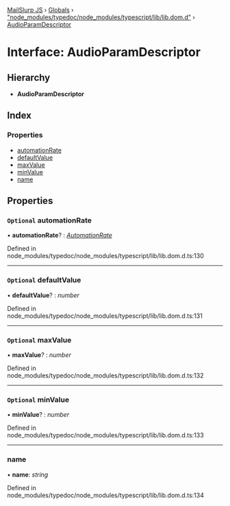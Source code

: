 [MailSlurp JS](../README.md) › [Globals](../globals.md) › ["node_modules/typedoc/node_modules/typescript/lib/lib.dom.d"](../modules/_node_modules_typedoc_node_modules_typescript_lib_lib_dom_d_.md) › [AudioParamDescriptor](_node_modules_typedoc_node_modules_typescript_lib_lib_dom_d_.audioparamdescriptor.md)

# Interface: AudioParamDescriptor

## Hierarchy

* **AudioParamDescriptor**

## Index

### Properties

* [automationRate](_node_modules_typedoc_node_modules_typescript_lib_lib_dom_d_.audioparamdescriptor.md#optional-automationrate)
* [defaultValue](_node_modules_typedoc_node_modules_typescript_lib_lib_dom_d_.audioparamdescriptor.md#optional-defaultvalue)
* [maxValue](_node_modules_typedoc_node_modules_typescript_lib_lib_dom_d_.audioparamdescriptor.md#optional-maxvalue)
* [minValue](_node_modules_typedoc_node_modules_typescript_lib_lib_dom_d_.audioparamdescriptor.md#optional-minvalue)
* [name](_node_modules_typedoc_node_modules_typescript_lib_lib_dom_d_.audioparamdescriptor.md#name)

## Properties

### `Optional` automationRate

• **automationRate**? : *[AutomationRate](../modules/_node_modules_typedoc_node_modules_typescript_lib_lib_dom_d_.md#automationrate)*

Defined in node_modules/typedoc/node_modules/typescript/lib/lib.dom.d.ts:130

___

### `Optional` defaultValue

• **defaultValue**? : *number*

Defined in node_modules/typedoc/node_modules/typescript/lib/lib.dom.d.ts:131

___

### `Optional` maxValue

• **maxValue**? : *number*

Defined in node_modules/typedoc/node_modules/typescript/lib/lib.dom.d.ts:132

___

### `Optional` minValue

• **minValue**? : *number*

Defined in node_modules/typedoc/node_modules/typescript/lib/lib.dom.d.ts:133

___

###  name

• **name**: *string*

Defined in node_modules/typedoc/node_modules/typescript/lib/lib.dom.d.ts:134
